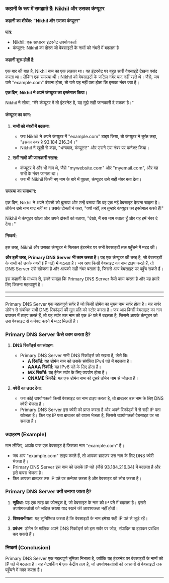 
### कहानी के रूप में समझाते हैं: **Nikhil और उसका कंप्यूटर**

#### कहानी का शीर्षक: **"Nikhil और उसका कंप्यूटर"**

**पात्र:**
- Nikhil: एक साधारण इंटरनेट उपयोगकर्ता
- कंप्यूटर: Nikhil का दोस्त जो वेबसाइटों के नामों को नंबरों में बदलता है


#### कहानी शुरू होती है:

एक बार की बात है, Nikhil नाम का एक लड़का था। वह इंटरनेट पर बहुत सारी वेबसाइटें देखना पसंद करता था। लेकिन एक समस्या थी। Nikhil को वेबसाइटों के जटिल नंबर याद नहीं रहते थे। जैसे, जब उसे "example.com" देखना होता, तो उसे यह नहीं पता होता कि इसका नंबर क्या है।

**एक दिन, Nikhil ने अपने कंप्यूटर का इस्तेमाल किया।**

Nikhil ने सोचा, "मेरे कंप्यूटर में तो इंटरनेट है, यह मुझे सही जानकारी दे सकता है।"

#### कंप्यूटर का काम:

1. **नामों को नंबरों में बदलना**: 
   - जब Nikhil ने अपने कंप्यूटर में "example.com" टाइप किया, तो कंप्यूटर ने तुरंत कहा, "इसका नंबर है 93.184.216.34।"
   - Nikhil ने खुशी से कहा, "धन्यवाद, कंप्यूटर!" और उसने उस नंबर पर कनेक्ट किया।

2. **सभी नामों की जानकारी रखना**:
   - कंप्यूटर में और भी नाम थे, जैसे "mywebsite.com" और "myemail.com", और वह सभी के नंबर जानता था।
   - जब भी Nikhil किसी नए नाम के बारे में पूछता, कंप्यूटर उसे सही नंबर बता देता।

#### समस्या का समाधान:

एक दिन, Nikhil ने अपने दोस्तों को बुलाया और उन्हें बताया कि वह एक नई वेबसाइट देखना चाहता है। लेकिन उसे नाम याद नहीं था। उसके दोस्तों ने कहा, "क्यों नहीं, हम तुम्हारे कंप्यूटर का इस्तेमाल करते हैं!"

Nikhil ने कंप्यूटर खोला और अपने दोस्तों को बताया, "देखो, मैं बस नाम बताता हूँ और यह हमें नंबर दे देगा।"

#### निष्कर्ष:

इस तरह, Nikhil और उसका कंप्यूटर ने मिलकर इंटरनेट पर सभी वेबसाइटों तक पहुँचने में मदद की। 

**और इसी तरह, Primary DNS Server भी काम करता है।** यह एक कंप्यूटर की तरह है, जो वेबसाइटों के नामों को उनके नंबरों (IP पते) में बदलता है। जब आप किसी वेबसाइट का नाम टाइप करते हैं, तो DNS Server उसे खोजता है और आपको सही नंबर बताता है, जिससे आप वेबसाइट पर पहुँच सकते हैं।


इस कहानी के माध्यम से, हमने समझा कि Primary DNS Server कैसे काम करता है और यह हमारे लिए कितना महत्वपूर्ण है।

---
---

Primary DNS Server एक महत्वपूर्ण सर्वर है जो किसी डोमेन का मुख्य नाम सर्वर होता है। यह सर्वर डोमेन से संबंधित सभी DNS रिकॉर्ड्स की मूल प्रति को स्टोर करता है। जब आप किसी वेबसाइट का नाम ब्राउज़र में टाइप करते हैं, तो यह सर्वर उस नाम को एक IP पते में बदलता है, जिससे आपके कंप्यूटर को उस वेबसाइट से कनेक्ट करने में मदद मिलती है।

### Primary DNS Server कैसे काम करता है?

1. **DNS रिकॉर्ड्स का संग्रहण**: 
   - Primary DNS Server सभी DNS रिकॉर्ड्स को रखता है, जैसे कि:
     - **A रिकॉर्ड**: यह डोमेन नाम को उसके संबंधित IPv4 पते में बदलता है।
     - **AAAA रिकॉर्ड**: यह IPv6 पते के लिए होता है।
     - **MX रिकॉर्ड**: यह ईमेल सर्वर के लिए उपयोग होता है।
     - **CNAME रिकॉर्ड**: यह एक डोमेन नाम को दूसरे डोमेन नाम से जोड़ता है।

2. **क्वेरी का उत्तर देना**: 
   - जब कोई उपयोगकर्ता किसी वेबसाइट का नाम टाइप करता है, तो ब्राउज़र उस नाम के लिए DNS क्वेरी भेजता है। 
   - Primary DNS Server इस क्वेरी को प्राप्त करता है और अपने रिकॉर्ड्स में से सही IP पता खोजता है। फिर यह IP पता ब्राउज़र को वापस भेजता है, जिससे उपयोगकर्ता वेबसाइट पर जा सकता है।

### उदाहरण (Example)

मान लीजिए, आपके पास एक वेबसाइट है जिसका नाम "example.com" है। 

- जब आप "example.com" टाइप करते हैं, तो आपका ब्राउज़र उस नाम के लिए DNS क्वेरी भेजता है।
- Primary DNS Server इस नाम को उसके IP पते (जैसे 93.184.216.34) में बदलता है और इसे वापस भेजता है।
- फिर आपका ब्राउज़र उस IP पते पर कनेक्ट करता है और वेबसाइट को लोड करता है।

### Primary DNS Server क्यों बनाया जाता है?

1. **सुविधा**: यह एक तरह का फोनबुक है, जो वेबसाइट के नाम को IP पते में बदलता है। इससे उपयोगकर्ताओं को जटिल संख्या याद रखने की आवश्यकता नहीं होती।

2. **विश्वसनीयता**: यह सुनिश्चित करता है कि वेबसाइटों के नाम हमेशा सही IP पते से जुड़े रहें।

3. **प्रबंधन**: डोमेन के मालिक अपने DNS रिकॉर्ड्स को इस सर्वर पर जोड़, संपादित या हटाकर प्रबंधित कर सकते हैं।

### निष्कर्ष (Conclusion)

Primary DNS Server एक महत्वपूर्ण भूमिका निभाता है, क्योंकि यह इंटरनेट पर वेबसाइटों के नामों को IP पते में बदलता है। यह नेटवर्किंग में एक केंद्रीय तत्व है, जो उपयोगकर्ताओं को आसानी से वेबसाइटों तक पहुँचने में मदद करता है।

---

